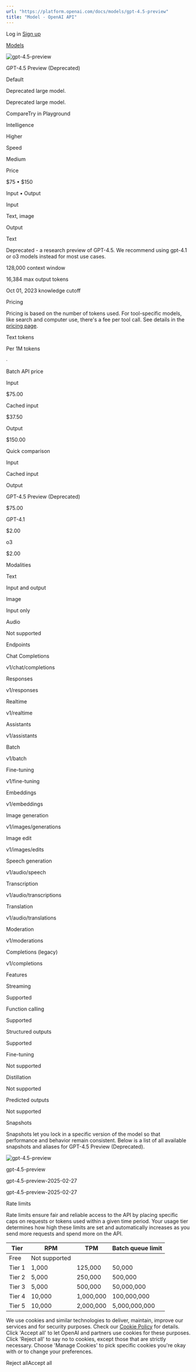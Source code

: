 ```yaml
---
url: "https://platform.openai.com/docs/models/gpt-4.5-preview"
title: "Model - OpenAI API"
---
```


Log in [Sign up](https://platform.openai.com/signup)

[Models](https://platform.openai.com/docs/models)

![gpt-4.5-preview](https://cdn.openai.com/API/docs/images/model-page/model-icons/gpt-4.5-preview.png)

GPT-4.5 Preview (Deprecated)

Default

Deprecated large model.

Deprecated large model.

CompareTry in Playground

Intelligence

Higher

Speed

Medium

Price

$75 • $150

Input • Output

Input

Text, image

Output

Text

Deprecated - a research preview of GPT-4.5. We recommend using gpt-4.1 or o3
models instead for most use cases.

128,000 context window

16,384 max output tokens

Oct 01, 2023 knowledge cutoff

Pricing

Pricing is based on the number of tokens used. For tool-specific models, like search and computer use, there's a fee per tool call. See details in the [pricing page](https://platform.openai.com/docs/pricing).

Text tokens

Per 1M tokens

∙

Batch API price

Input

$75.00

Cached input

$37.50

Output

$150.00

Quick comparison

Input

Cached input

Output

GPT-4.5 Preview (Deprecated)

$75.00

GPT-4.1

$2.00

o3

$2.00

Modalities

Text

Input and output

Image

Input only

Audio

Not supported

Endpoints

Chat Completions

v1/chat/completions

Responses

v1/responses

Realtime

v1/realtime

Assistants

v1/assistants

Batch

v1/batch

Fine-tuning

v1/fine-tuning

Embeddings

v1/embeddings

Image generation

v1/images/generations

Image edit

v1/images/edits

Speech generation

v1/audio/speech

Transcription

v1/audio/transcriptions

Translation

v1/audio/translations

Moderation

v1/moderations

Completions (legacy)

v1/completions

Features

Streaming

Supported

Function calling

Supported

Structured outputs

Supported

Fine-tuning

Not supported

Distillation

Not supported

Predicted outputs

Not supported

Snapshots

Snapshots let you lock in a specific version of the model so that performance and behavior remain consistent. Below is a list of all available snapshots and aliases for GPT-4.5 Preview (Deprecated).

![gpt-4.5-preview](https://cdn.openai.com/API/docs/images/model-page/model-icons/gpt-4.5-preview.png)

gpt-4.5-preview

gpt-4.5-preview-2025-02-27

gpt-4.5-preview-2025-02-27

Rate limits

Rate limits ensure fair and reliable access to the API by placing specific caps on requests or tokens used within a given time period. Your usage tier determines how high these limits are set and automatically increases as you send more requests and spend more on the API.

| Tier | RPM | TPM | Batch queue limit |
| --- | --- | --- | --- |
| Free | Not supported |
| Tier 1 | 1,000 | 125,000 | 50,000 |
| Tier 2 | 5,000 | 250,000 | 500,000 |
| Tier 3 | 5,000 | 500,000 | 50,000,000 |
| Tier 4 | 10,000 | 1,000,000 | 100,000,000 |
| Tier 5 | 10,000 | 2,000,000 | 5,000,000,000 |

We use cookies and similar technologies to deliver, maintain, improve our services and for security purposes. Check our [Cookie Policy](https://openai.com/policies/cookie-policy) for details. Click 'Accept all' to let OpenAI and partners use cookies for these purposes. Click 'Reject all' to say no to cookies, except those that are strictly necessary. Choose 'Manage Cookies' to pick specific cookies you're okay with or to change your preferences.

Reject allAccept all